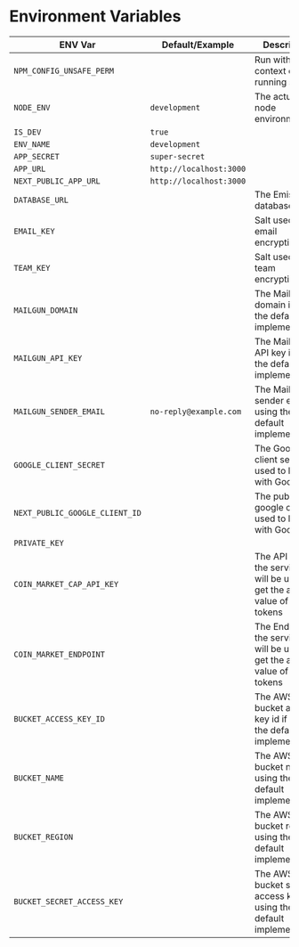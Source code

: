 # Environment Variables

| ENV Var                        | Default/Example         | Description                                                                         |
| ------------------------------ | ----------------------- | ----------------------------------------------------------------------------------- |
| `NPM_CONFIG_UNSAFE_PERM`       | ` `                     | Run within the context of the running script.                                       |
| `NODE_ENV`                     | `development`           | The actual node environment.                                                        |
| `IS_DEV`                       | `true`                  |                                                                                     |
| `ENV_NAME`                     | `development`           |                                                                                     |
| `APP_SECRET`                   | `super-secret`          |                                                                                     |
| `APP_URL`                      | `http://localhost:3000` |                                                                                     |
| `NEXT_PUBLIC_APP_URL`          | `http://localhost:3000` |                                                                                     |
| `DATABASE_URL`                 | ` `                     | The Emissary database.                                                              |
| `EMAIL_KEY`                    | ` `                     | Salt used for email encryption.                                                     |
| `TEAM_KEY`                     | ` `                     | Salt used for team encryption.                                                      |
| `MAILGUN_DOMAIN`               | ` `                     | The Mailgun domain if using the default implementation.                             |
| `MAILGUN_API_KEY`              | ` `                     | The Mailgun API key if using the default implementation.                            |
| `MAILGUN_SENDER_EMAIL`         | `no-reply@example.com`  | The Mailgun sender email if using the default implementation.                       |
| `GOOGLE_CLIENT_SECRET`         | ` `                     | The Google client secret used to login with Google.                                 |
| `NEXT_PUBLIC_GOOGLE_CLIENT_ID` | ` `                     | The public google client id used to login with Google.                              |
| `PRIVATE_KEY`                  | ` `                     |                                                                                     |
| `COIN_MARKET_CAP_API_KEY`      | ` `                     | The API Key of the service that will be used to get the actual value of the tokens  |
| `COIN_MARKET_ENDPOINT`         | ` `                     | The Endpoint of the service that will be used to get the actual value of the tokens |
| `BUCKET_ACCESS_KEY_ID`         | ` `                     | The AWS S3 bucket access key id if using the default implementation.                |
| `BUCKET_NAME`                  | ` `                     | The AWS S3 bucket name if using the default implementation.                         |
| `BUCKET_REGION`                | ` `                     | The AWS S3 bucket region if using the default implementation.                       |
| `BUCKET_SECRET_ACCESS_KEY`     | ` `                     | The AWS S3 bucket secret access key if using the default implementation.            |
